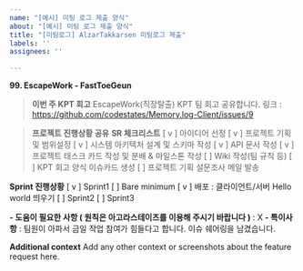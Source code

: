 ```yaml
---
name: "[예시] 미팅 로그 제출 양식"
about: "[예시] 미팅 로그 제출 양식"
title: "[미팅로그] AlzarTakkarsen 미팅로그 제출"
labels: ''
assignees: ''

---
```


**99. EscapeWork - FastToeGeun**
> **이번 주 KPT 회고**
EscapeWork(직장탈출) KPT 팀 회고 공유합니다.
링크 : <https://github.com/codestates/Memory.log-Client/issues/9>

> **프로젝트 진행상황 공유**
**SR 체크리스트**
 [ v ] 아이디어 선정
 [ v ] 프로젝트 기획 및 범위설정
 [ v ] 시스템 아키텍처 설계 및 스키마 작성
 [ v ] API 문서 작성
 [ v ] 프로젝트 태스크 카드 작성 및 분배 & 마일스톤 작성
 [  ] Wiki 작성(팀 규칙 등)
 [  ] KPT 회고 양식 이슈카드 생성
 [  ] 프로젝트 기획 설문조사 메일 발송

**Sprint 진행상황**
 [ v ] Sprint1
    [  ] Bare minimum
    [ v ] 배포 : 클라이언트/서버 Hello world 띄우기
 [  ] Sprint2
 [  ] Sprint3

**- 도움이 필요한 사항 ( 원칙은 아고라스테이츠를 이용해 주시기 바랍니다 )**
  : X
**- 특이사항**
  : 팀원이 아파서 금일 작업 참여가 힘들다고 합니다. 이슈 쉐어링을 남겼습니다.

**Additional context**
Add any other context or screenshots about the feature request here.
